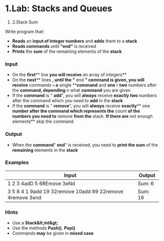 ﻿# 1.Lab: Stacks and Queues

1. 2.Stack Sum

Write program that:

- **Reads** an **input of integer numbers** and **adds** them to a **stack**
- **Reads commands** until **&quot;end&quot;** is received
- **Prints** the **sum** of the remaining elements of the **stack**

### Input

- On the **first**** line **you will receive** an array of integers**
- On the **next**** lines **, until the &quot;** end **&quot; command is given, you will receive** commands **– a** single ****command** and **one** r **two** numbers after the **command, depending** n what **command** you are given
- If the **command** is &quot; **add**&quot;, you will **always** receive **exactly two** numbers after the command which you need to **add** in the **stack**
- If the **command** is &quot; **remove**&quot;, you will **always** receive **exactly**** one **number after the command which represents the** count **of the numbers you need to** remove **from the** stack. **If there are** not enough elements** skip the command.

### Output

- When the **command**&quot; **end**&quot; is received, you need to **print the sum** of the **remaining** elements in the **stack**

### Examples

| **Input** | **Output** |
| --- | --- |
| 1 2 3 4adD 5 6REmove 3eNd | Sum: 6 |
| 3 5 8 4 1 9add 19 32remove 10add 89 22remove 4remove 3end | Sum: 16 |

### Hints

- Use a **Stack\&lt;int\&gt;**
- Use the methods **Push()**, **Pop()**
- Commands **may** be given in **mixed case**

